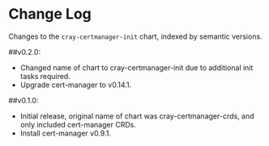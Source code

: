 # Change Log

Changes to the `cray-certmanager-init` chart, indexed by semantic versions.

##v0.2.0:

- Changed name of chart to cray-certmanager-init due to additional init tasks required. 
- Upgrade cert-manager to v0.14.1.

##v0.1.0:

- Initial release, original name of chart was cray-certmanager-crds, and only included cert-manager CRDs. 
- Install cert-manager v0.9.1. 